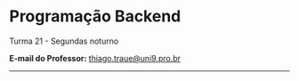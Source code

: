 # Programação Backend

Turma 21 - Segundas noturno

**E-mail do Professor:** thiago.traue@uni9.pro.br

---

